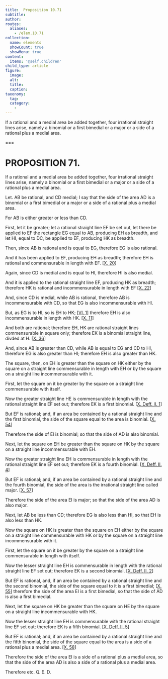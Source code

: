 ```yaml
---
title:  Proposition 10.71
subtitle: 
author:
routes:
  aliases:
    - /elem.10.71
collection:
  name: elements
  showCount: true
  showMenu: true
content:
  items: '@self.children'
child_type: article
figure:
  image:
  alt:
  title:
  caption:
taxonomy:
  tag:
  category:
    - 
---
```


<p><hi rend="ital">If a rational and a medial area be added together, four irrational straight lines arise, namely a binomial or a first bimedial or a major or a side of a rational plus a medial area</hi>. </p>

===

<h1>PROPOSITION 71.</h1>
<p><span class="ital">If a rational and a medial area be added together, four irrational straight lines arise, namely a binomial or a first bimedial or a major or a side of a rational plus a medial area</span>. </p>

<p>Let. <span class="ital">AB</span> be rational, and <span class="ital">CD</span> medial; I say that the <quote>side</quote>
 of the area <span class="ital">AD</span> is a binomial or a first bimedial or a major or a side of a rational plus a medial area. <pb n="152"/></p>

<p>For <span class="ital">AB</span> is either greater or less than <span class="ital">CD</span>. </p>

<p>First, let it be greater; let a rational straight line <span class="ital">EF</span> be set out, let there be applied to <span class="ital">EF</span> the rectangle <span class="ital">EG</span> equal to <span class="ital">AB</span>, producing <span class="ital">EH</span> as breadth, and let <span class="ital">HI</span>, equal to <span class="ital">DC</span>, be applied to <span class="ital">EF</span>, producing <span class="ital">HK</span> as breadth. 
      </p>

<p>Then, since <span class="ital">AB</span> is rational and is equal to <span class="ital">EG</span>, therefore <span class="ital">EG</span> is also rational. </p>

<p>And it has been applied to <span class="ital">EF</span>, producing <span class="ital">EH</span> as breadth; therefore <span class="ital">EH</span> is rational and commensurable in length with <span class="ital">EF</span>. [<a href="/elem.10.20">X. 20</a>] </p>

<p>Again, since <span class="ital">CD</span> is medial and is equal to <span class="ital">HI</span>, therefore <span class="ital">HI</span> is also medial. </p>

<p>And it is applied to the rational straight line <span class="ital">EF</span>, producing <span class="ital">HK</span> as breadth; therefore <span class="ital">HK</span> is rational and incommensurable in length with <span class="ital">EF</span> [<a href="/elem.10.22">X. 22</a>] </p>

<p>And, since <span class="ital">CD</span> is medial, while <span class="ital">AB</span> is rational, therefore <span class="ital">AB</span> is incommensurable with <span class="ital">CD</span>, so that <span class="ital">EG</span> is also incommensurable with <span class="ital">HI</span>. </p>

<p>But, as <span class="ital">EG</span> is to <span class="ital">HI</span>, so is <span class="ital">EH</span> to <span class="ital">HK</span>; [<a href="/elem.6.1">VI. 1</a>] therefore <span class="ital">EH</span> is also incommensurable in length with <span class="ital">HK</span>. [<a href="/elem.10.11">X. 11</a>] </p>

<p>And both are rational; therefore <span class="ital">EH</span>, <span class="ital">HK</span> are rational straight lines commensurable in square only; therefore <span class="ital">EK</span> is a binomial straight line, divded at <span class="ital">H</span>. [<a href="/elem.10.36">X. 36</a>] <pb n="153"/></p>

<p>And, since <span class="ital">AB</span> is greater than <span class="ital">CD</span>, while <span class="ital">AB</span> is equal to <span class="ital">EG</span> and <span class="ital">CD</span> to <span class="ital">HI</span>, therefore <span class="ital">EG</span> is also greater than <span class="ital">HI</span>; therefore <span class="ital">EH</span> is also greater than <span class="ital">HK</span>. </p>

<p>The square, then, on <span class="ital">EH</span> is greater than the square on <span class="ital">HK</span> either by the square on a straight line commensurable in length with <span class="ital">EH</span> or by the square on a straight line incommensurable with it. </p>

<p>First, let the square on it be greater by the square on a straight line commensurable with itself. </p>

<p>Now the greater straight line <span class="ital">HE</span> is commensurable in length with the rational straight line <span class="ital">EF</span> set out; therefore <span class="ital">EK</span> is a first binomial. [<a href="/elem.10.def.2.1">X. Deff. II. 1</a>] </p>

<p>But <span class="ital">EF</span> is rational; and, if an area be contained by a rational straight line and the first binomial, the side of the square equal to the area is binomial. [<a href="/elem.10.54">X. 54</a>] </p>

<p>Therefore the <quote>side</quote>
 of <span class="ital">EI</span> is binomial; so that the <quote>side</quote>
 of <span class="ital">AD</span> is also binomial. </p>

<p>Next, let the square on <span class="ital">EH</span> be greater than the square on <span class="ital">HK</span> by the square on a straight line incommensurable with <span class="ital">EH</span>. </p>

<p>Now the greater straight line <span class="ital">EH</span> is commensurable in length with the rational straight line <span class="ital">EF</span> set out; therefore <span class="ital">EK</span> is a fourth binomial. [<a href="/elem.10.def.2.4">X. Deff. II. 4</a>] </p>

<p>But <span class="ital">EF</span> is rational; and, if an area be contained by a rational straight line and the fourth binomial, the <quote>side</quote>
 of the area is the irrational straight line called major. [<a href="/elem.10.57">X. 57</a>] </p>

<p>Therefore the <quote>side</quote>
 of the area <span class="ital">EI</span> is major; so that the <quote>side</quote>
 of the area <span class="ital">AD</span> is also major. </p>

<p>Next, let <span class="ital">AB</span> be less than <span class="ital">CD</span>; therefore <span class="ital">EG</span> is also less than <span class="ital">HI</span>, so that <span class="ital">EH</span> is also less than <span class="ital">HK</span>. </p>

<p>Now the square on <span class="ital">HK</span> is greater than the square on <span class="ital">EH</span> either by the square on a straight line commensurable with <span class="ital">HK</span> or by the square on a straight line incommensurable with it. <pb n="154"/></p>

<p>First, let the square on it be greater by the square on a straight line commensurable in length with itself. </p>

<p>Now the lesser straight line <span class="ital">EH</span> is commensurable in length with the rational straight line <span class="ital">EF</span> set out; therefore <span class="ital">EK</span> is a second binomial. [<a href="/elem.10.def.2.2">X. Deff. II. 2</a>] </p>

<p>But <span class="ital">EF</span> is rational, and, if an area be contained by a rational straight line and the second binomial, the side of the square equal to it is a first bimedial; [<a href="/elem.10.55">X. 55</a>] therefore the <quote>side</quote>
 of the area <span class="ital">EI</span> is a first bimedial, so that the <quote>side</quote>
 of <span class="ital">AD</span> is also a first bimedial. </p>

<p>Next, let the square on <span class="ital">HK</span> be greater than the square on <span class="ital">HE</span> by the square on a straight line incommensurable with <span class="ital">HK</span>. </p>

<p>Now the lesser straight line <span class="ital">EH</span> is commensurable with the rational straight line <span class="ital">EF</span> set out; therefore <span class="ital">EK</span> is a fifth binomial. [<a href="/elem.10.def.2.5">X. Deff. II. 5</a>] </p>

<p>But <span class="ital">EF</span> is rational; and, if an area be contained by a rational straight line and the fifth binomial, the side of the square equal to the area is a side of a rational plus a medial area. [<a href="/elem.10.58">X. 58</a>] </p>

<p>Therefore the <quote>side</quote>
 of the area <span class="ital">EI</span> is a side of a rational plus a medial area, so that the <quote>side</quote>
 of the area <span class="ital">AD</span> is also a side of a rational plus a medial area. </p>

<p>Therefore etc. Q. E. D.</p>
